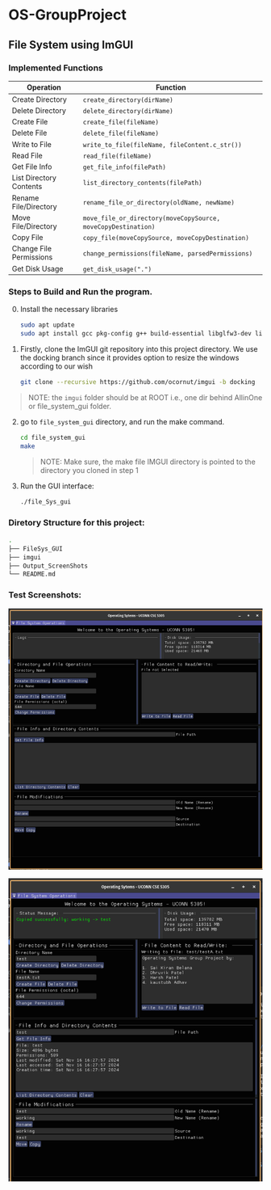 # OS-GroupProject

## File System using ImGUI

### Implemented Functions

| **Operation**            | **Function**                                                                 |
|---------------------------|-----------------------------------------------------------------------------|
| Create Directory          | `create_directory(dirName)`                                                |
| Delete Directory          | `delete_directory(dirName)`                                                |
| Create File               | `create_file(fileName)`                                                    |
| Delete File               | `delete_file(fileName)`                                                    |
| Write to File             | `write_to_file(fileName, fileContent.c_str())`                             |
| Read File                 | `read_file(fileName)`                                                      |
| Get File Info             | `get_file_info(filePath)`                                                  |
| List Directory Contents   | `list_directory_contents(filePath)`                                        |
| Rename File/Directory     | `rename_file_or_directory(oldName, newName)`                               |
| Move File/Directory       | `move_file_or_directory(moveCopySource, moveCopyDestination)`              |
| Copy File                 | `copy_file(moveCopySource, moveCopyDestination)`                          |
| Change File Permissions   | `change_permissions(fileName, parsedPermissions)`                         |
| Get Disk Usage            | `get_disk_usage(".")`                                                     |



### Steps to Build and Run the program. 


0. Install the necessary libraries

    ```bash
    sudo apt update
    sudo apt install gcc pkg-config g++ build-essential libglfw3-dev libgl1-mesa-dev libx11-dev libxrandr-dev libxi-dev libxxf86vm-dev libxcursor-dev cmake


1. Firstly, clone the ImGUI git repository into this project directory. We use the docking branch since it provides option to resize the windows according to our wish

    ```bash
    git clone --recursive https://github.com/ocornut/imgui -b docking
    ```
> NOTE: the `imgui` folder should be at ROOT i.e., one dir behind AllinOne or file_system_gui folder.

2. go to `file_system_gui` directory, and run the make command. 

    ```bash
    cd file_system_gui
    make
    ```

    > NOTE: Make sure, the make file IMGUI directory is pointed to the directory you cloned in step 1

3. Run the GUI interface:

    ```bash
    ./file_Sys_gui
    ```

### Diretory Structure for this project:

```bash
.
├── FileSys_GUI
├── imgui
├── Output_ScreenShots
└── README.md
```



### Test Screenshots:

![image 1](./images/final_UI.png)

![image 2](./images/final_exec.png)



<!-- 

## Process Scheduler

Implemented process scheduler algorithms which produces the waiting time, turnaround time.

### Algorithms implemented

- FCFS - first come first serve
- Round Robin
- SJF - Shortest Job First
- Priority Scheduling

### Test Screenshots

![P1](./images/process_scheduler_p1.png)

![P2](./images/process_scheduler_p2.png) -->
